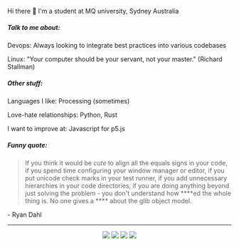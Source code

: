 Hi there :wave: I'm a student at MQ university, Sydney Australia

##### Talk to me about:

Devops: Always looking to integrate best practices into various codebases

Linux: "Your computer should be your servant, not your master." (Richard Stallman)

##### Other stuff:

 Languages I like: Processing (sometimes)

Love-hate relationships: Python, Rust

I want to improve at: Javascript for p5.js

##### Funny quote:

<blockquote>
  
If you think it would be *cute* to align all
the equals signs in your code, if you spend time configuring your window
manager or editor, if you put unicode check marks in your test runner,
if you add unnecessary hierarchies in your code directories, if you are
doing anything beyond just solving the problem - you don't understand
how ****ed the whole thing is. No one gives a **** about the glib object model.
</blockquote>
 
 \- Ryan Dahl

<hr>

<html>
  <div align="center">
    <img src="https://img.shields.io/badge/RSS-FFA500?style=for-the-badge&logo=rss&logoColor=white">
      <a href="https://gh-syn.github.io/Blog/"></a></img>   
    <img src="https://img.shields.io/badge/LinkedIn-0077B5?style=for-the-badge&logo=linkedin&logoColor=white">
      <a href="https://www.linkedin.com/in/joshua-rose-80b8a8276/"></a>
    </img>   
    <img src="https://img.shields.io/badge/-LeetCode-FFA116?style=for-the-badge&logo=LeetCode&logoColor=black">
      <a href="https://leetcode.com/cyr3/"></a>   
    </img>
    <img src="https://img.shields.io/badge/Slack-4A154B?style=for-the-badge&logo=slack&logoColor=white">
      <a href="https://app.slack.com/client/T05CMJF10R5/C05D4HJBV36"></a>
    </img>
    
  </div>
</html>
